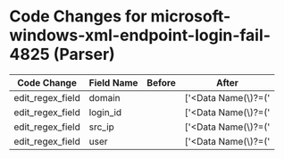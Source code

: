 # Code Changes for microsoft-windows-xml-endpoint-login-fail-4825 (Parser)

| Code Change | Field Name | Before | After |
|-------------|------------|--------|-------|
| edit_regex_field | domain |  | ['<Data Name(\\)?=(\'|")AccountDomain(\'|")>(-|({domain}[^<]+))<\/Data>'] |
| edit_regex_field | login_id |  | ['<Data Name(\\)?=(\'|")LogonID(\'|")>({login_id}\w+)<\/Data>'] |
| edit_regex_field | src_ip |  | ['<Data Name(\\)?=(\'|")ClientAddress(\'|")>({src_ip}[a-fA-F0-9\.:]+)<\/Data>'] |
| edit_regex_field | user |  | ['<Data Name(\\)?=(\'|")AccountName(\'|")>(?=\w)?(-|({user}[\w\.\-\!\#\^\~]{1,40}\$?))<\/Data>'] |